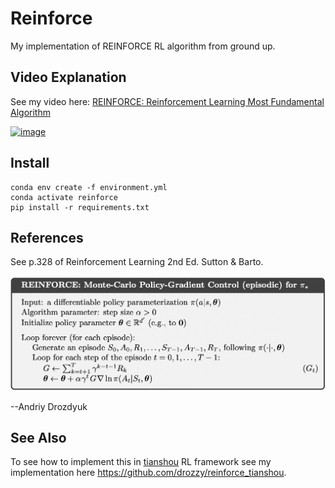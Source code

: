 # Reinforce

My implementation of REINFORCE RL algorithm from ground up.

## Video Explanation

See my video here: [REINFORCE: Reinforcement Learning Most Fundamental Algorithm](https://youtu.be/5eSh5F8gjWU)

[![image](https://user-images.githubusercontent.com/140710/181933612-7f403e27-9b95-4493-9604-ed2935a55d4a.png)](https://youtu.be/5eSh5F8gjWU)


## Install

    conda env create -f environment.yml
    conda activate reinforce
    pip install -r requirements.txt

## References

See p.328 of Reinforcement Learning 2nd Ed. Sutton & Barto.

![](reinforce_fig.png)

--Andriy Drozdyuk

## See Also

To see how to implement this in [tianshou](https://github.com/thu-ml/tianshou) RL framework see my implementation here https://github.com/drozzy/reinforce_tianshou.
